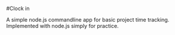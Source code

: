 #Clock in

A simple node.js commandline app for basic project time tracking.
Implemented with node.js simply for practice.
